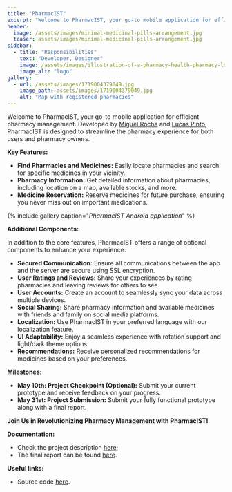 ```yaml
---
title: "PharmacIST"
excerpt: "Welcome to PharmacIST, your go-to mobile application for efficient pharmacy management."
header:
  image: /assets/images/minimal-medicinal-pills-arrangement.jpg
  teaser: assets/images/minimal-medicinal-pills-arrangement.jpg
sidebar:
  - title: "Responsibilities"
    text: "Developer, Designer"
    image: /assets/images/illustration-of-a-pharmacy-health-pharmacy-logo-free-vector.jpg
    image_alt: "logo"
gallery:
  - url: /assets/images/1719004379049.jpg
    image_path: assets/images/1719004379049.jpg
    alt: "Map with registered pharmacies"
---
```


Welcome to PharmacIST, your go-to mobile application for efficient pharmacy management. Developed by [Miguel Rocha](https://github.com/MiguelRocha2001) and [Lucas Pinto](https://github.com/luckspt), PharmacIST is designed to streamline the pharmacy experience for both users and pharmacy owners.

**Key Features:**

- **Find Pharmacies and Medicines:** Easily locate pharmacies and search for specific medicines in your vicinity.
- **Pharmacy Information:** Get detailed information about pharmacies, including location on a map, available stocks, and more.
- **Medicine Reservation:** Reserve medicines for future purchase, ensuring you never miss out on important medications.

{% include gallery caption="<em>PharmacIST Android application</em>" %}

**Additional Components:**

In addition to the core features, PharmacIST offers a range of optional components to enhance your experience:

- **Secured Communication:** Ensure all communications between the app and the server are secure using SSL encryption.
- **User Ratings and Reviews:** Share your experiences by rating pharmacies and leaving reviews for others to see.
- **User Accounts:** Create an account to seamlessly sync your data across multiple devices.
- **Social Sharing:** Share pharmacy information and available medicines with friends and family on social media platforms.
- **Localization:** Use PharmacIST in your preferred language with our localization feature.
- **UI Adaptability:** Enjoy a seamless experience with rotation support and light/dark theme options.
- **Recommendations:** Receive personalized recommendations for medicines based on your preferences.

**Milestones:**
- **May 10th: Project Checkpoint (Optional):** Submit your current prototype and receive feedback on your progress.
- **May 31st: Project Submission:** Submit your fully functional prototype along with a final report.

**Join Us in Revolutionizing Pharmacy Management with PharmacIST!**

**Documentation:**
- Check the project description [here](/assets/documents/23-24-CMU-project.pdf);
- The final report can be found [here](/assets/documents/CMU_Report.pdf).

**Useful links:**
- Source code [here]("https://github.com/luckspt/cmu-pharmacist").